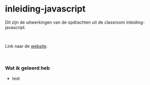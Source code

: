 # inleiding-javascript

Dit zijn de uitwerkingen van de opdrachten uit de classroom inleiding-javascript.

<br>

Link naar de [website](https://relaxed-khorana-0fb46d.netlify.app/).

<br>

### Wat ik geleerd heb
- test
